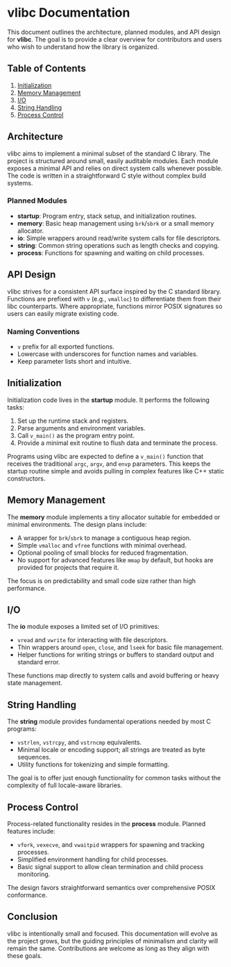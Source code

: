 # vlibc Documentation

This document outlines the architecture, planned modules, and API design for **vlibc**. The goal is to provide a clear overview for contributors and users who wish to understand how the library is organized.

## Table of Contents

1. [Initialization](#initialization)
2. [Memory Management](#memory-management)
3. [I/O](#io)
4. [String Handling](#string-handling)
5. [Process Control](#process-control)

## Architecture

vlibc aims to implement a minimal subset of the standard C library. The project is structured around small, easily auditable modules. Each module exposes a minimal API and relies on direct system calls whenever possible. The code is written in a straightforward C style without complex build systems.

### Planned Modules

- **startup**: Program entry, stack setup, and initialization routines.
- **memory**: Basic heap management using `brk`/`sbrk` or a small memory allocator.
- **io**: Simple wrappers around read/write system calls for file descriptors.
- **string**: Common string operations such as length checks and copying.
- **process**: Functions for spawning and waiting on child processes.

## API Design

vlibc strives for a consistent API surface inspired by the C standard library. Functions are prefixed with `v` (e.g., `vmalloc`) to differentiate them from their libc counterparts. Where appropriate, functions mirror POSIX signatures so users can easily migrate existing code.

### Naming Conventions

- `v` prefix for all exported functions.
- Lowercase with underscores for function names and variables.
- Keep parameter lists short and intuitive.

## Initialization

Initialization code lives in the **startup** module. It performs the following tasks:

1. Set up the runtime stack and registers.
2. Parse arguments and environment variables.
3. Call `v_main()` as the program entry point.
4. Provide a minimal exit routine to flush data and terminate the process.

Programs using vlibc are expected to define a `v_main()` function that receives the traditional `argc`, `argv`, and `envp` parameters. This keeps the startup routine simple and avoids pulling in complex features like C++ static constructors.

## Memory Management

The **memory** module implements a tiny allocator suitable for embedded or minimal environments. The design plans include:

- A wrapper for `brk`/`sbrk` to manage a contiguous heap region.
- Simple `vmalloc` and `vfree` functions with minimal overhead.
- Optional pooling of small blocks for reduced fragmentation.
- No support for advanced features like `mmap` by default, but hooks are provided for projects that require it.

The focus is on predictability and small code size rather than high performance.

## I/O

The **io** module exposes a limited set of I/O primitives:

- `vread` and `vwrite` for interacting with file descriptors.
- Thin wrappers around `open`, `close`, and `lseek` for basic file management.
- Helper functions for writing strings or buffers to standard output and standard error.

These functions map directly to system calls and avoid buffering or heavy state management.

## String Handling

The **string** module provides fundamental operations needed by most C programs:

- `vstrlen`, `vstrcpy`, and `vstrncmp` equivalents.
- Minimal locale or encoding support; all strings are treated as byte sequences.
- Utility functions for tokenizing and simple formatting.

The goal is to offer just enough functionality for common tasks without the complexity of full locale-aware libraries.

## Process Control

Process-related functionality resides in the **process** module. Planned features include:

- `vfork`, `vexecve`, and `vwaitpid` wrappers for spawning and tracking processes.
- Simplified environment handling for child processes.
- Basic signal support to allow clean termination and child process monitoring.

The design favors straightforward semantics over comprehensive POSIX conformance.

## Conclusion

vlibc is intentionally small and focused. This documentation will evolve as the project grows, but the guiding principles of minimalism and clarity will remain the same. Contributions are welcome as long as they align with these goals.

